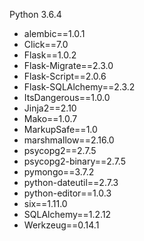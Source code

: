 Python 3.6.4

* alembic==1.0.1
* Click==7.0
* Flask==1.0.2
* Flask-Migrate==2.3.0
* Flask-Script==2.0.6
* Flask-SQLAlchemy==2.3.2
* ItsDangerous==1.0.0
* Jinja2==2.10
* Mako==1.0.7
* MarkupSafe==1.0
* marshmallow==2.16.0
* psycopg2==2.7.5
* psycopg2-binary==2.7.5
* pymongo==3.7.2
* python-dateutil==2.7.3
* python-editor==1.0.3
* six==1.11.0
* SQLAlchemy==1.2.12
* Werkzeug==0.14.1
